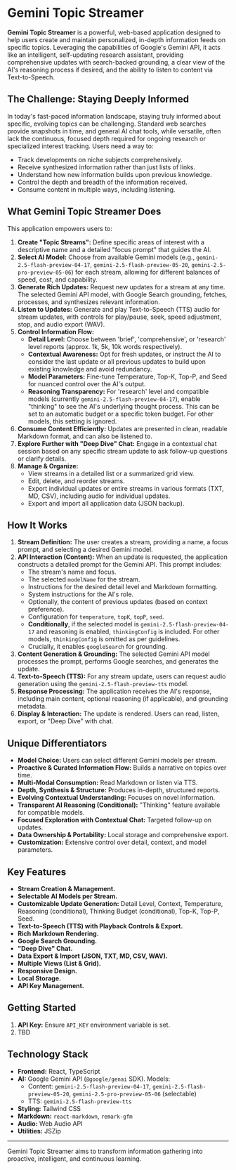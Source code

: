# Gemini Topic Streamer

**Gemini Topic Streamer** is a powerful, web-based application designed to help users create and maintain personalized, in-depth information feeds on specific topics. Leveraging the capabilities of Google's Gemini API, it acts like an intelligent, self-updating research assistant, providing comprehensive updates with search-backed grounding, a clear view of the AI's reasoning process if desired, and the ability to listen to content via Text-to-Speech.

## The Challenge: Staying Deeply Informed

In today's fast-paced information landscape, staying truly informed about specific, evolving topics can be challenging. Standard web searches provide snapshots in time, and general AI chat tools, while versatile, often lack the continuous, focused depth required for ongoing research or specialized interest tracking. Users need a way to:

*   Track developments on niche subjects comprehensively.
*   Receive synthesized information rather than just lists of links.
*   Understand how new information builds upon previous knowledge.
*   Control the depth and breadth of the information received.
*   Consume content in multiple ways, including listening.

## What Gemini Topic Streamer Does

This application empowers users to:

1.  **Create "Topic Streams":** Define specific areas of interest with a descriptive name and a detailed "focus prompt" that guides the AI.
2.  **Select AI Model:** Choose from available Gemini models (e.g., `gemini-2.5-flash-preview-04-17`, `gemini-2.5-flash-preview-05-20`, `gemini-2.5-pro-preview-05-06`) for each stream, allowing for different balances of speed, cost, and capability.
3.  **Generate Rich Updates:** Request new updates for a stream at any time. The selected Gemini API model, with Google Search grounding, fetches, processes, and synthesizes relevant information.
4.  **Listen to Updates:** Generate and play Text-to-Speech (TTS) audio for stream updates, with controls for play/pause, seek, speed adjustment, stop, and audio export (WAV).
5.  **Control Information Flow:**
    *   **Detail Level:** Choose between 'brief', 'comprehensive', or 'research' level reports (approx. 1k, 5k, 10k words respectively).
    *   **Contextual Awareness:** Opt for fresh updates, or instruct the AI to consider the last update or all previous updates to build upon existing knowledge and avoid redundancy.
    *   **Model Parameters:** Fine-tune Temperature, Top-K, Top-P, and Seed for nuanced control over the AI's output.
    *   **Reasoning Transparency:** For 'research' level and compatible models (currently `gemini-2.5-flash-preview-04-17`), enable "thinking" to see the AI's underlying thought process. This can be set to an automatic budget or a specific token budget. For other models, this setting is ignored.
6.  **Consume Content Efficiently:** Updates are presented in clean, readable Markdown format, and can also be listened to.
7.  **Explore Further with "Deep Dive" Chat:** Engage in a contextual chat session based on any specific stream update to ask follow-up questions or clarify details.
8.  **Manage & Organize:**
    *   View streams in a detailed list or a summarized grid view.
    *   Edit, delete, and reorder streams.
    *   Export individual updates or entire streams in various formats (TXT, MD, CSV), including audio for individual updates.
    *   Export and import all application data (JSON backup).

## How It Works

1.  **Stream Definition:** The user creates a stream, providing a name, a focus prompt, and selecting a desired Gemini model.
2.  **API Interaction (Content):** When an update is requested, the application constructs a detailed prompt for the Gemini API. This prompt includes:
    *   The stream's name and focus.
    *   The selected `modelName` for the stream.
    *   Instructions for the desired detail level and Markdown formatting.
    *   System instructions for the AI's role.
    *   Optionally, the content of previous updates (based on context preference).
    *   Configuration for `temperature`, `topK`, `topP`, `seed`.
    *   **Conditionally**, if the selected model is `gemini-2.5-flash-preview-04-17` and reasoning is enabled, `thinkingConfig` is included. For other models, `thinkingConfig` is omitted as per guidelines.
    *   Crucially, it enables `googleSearch` for grounding.
3.  **Content Generation & Grounding:** The selected Gemini API model processes the prompt, performs Google searches, and generates the update.
4.  **Text-to-Speech (TTS):** For any stream update, users can request audio generation using the `gemini-2.5-flash-preview-tts` model.
5.  **Response Processing:** The application receives the AI's response, including main content, optional reasoning (if applicable), and grounding metadata.
6.  **Display & Interaction:** The update is rendered. Users can read, listen, export, or "Deep Dive" with chat.

## Unique Differentiators

*   **Model Choice:** Users can select different Gemini models per stream.
*   **Proactive & Curated Information Flow:** Builds a narrative on topics over time.
*   **Multi-Modal Consumption:** Read Markdown or listen via TTS.
*   **Depth, Synthesis & Structure:** Produces in-depth, structured reports.
*   **Evolving Contextual Understanding:** Focuses on novel information.
*   **Transparent AI Reasoning (Conditional):** "Thinking" feature available for compatible models.
*   **Focused Exploration with Contextual Chat:** Targeted follow-up on updates.
*   **Data Ownership & Portability:** Local storage and comprehensive export.
*   **Customization:** Extensive control over detail, context, and model parameters.

## Key Features

*   **Stream Creation & Management.**
*   **Selectable AI Models per Stream.**
*   **Customizable Update Generation:** Detail Level, Context, Temperature, Reasoning (conditional), Thinking Budget (conditional), Top-K, Top-P, Seed.
*   **Text-to-Speech (TTS) with Playback Controls & Export.**
*   **Rich Markdown Rendering.**
*   **Google Search Grounding.**
*   **"Deep Dive" Chat.**
*   **Data Export & Import (JSON, TXT, MD, CSV, WAV).**
*   **Multiple Views (List & Grid).**
*   **Responsive Design.**
*   **Local Storage.**
*   **API Key Management.**

## Getting Started

1.  **API Key:** Ensure `API_KEY` environment variable is set.
2. TBD

## Technology Stack

*   **Frontend:** React, TypeScript
*   **AI:** Google Gemini API (`@google/genai` SDK). Models:
    *   Content: `gemini-2.5-flash-preview-04-17`, `gemini-2.5-flash-preview-05-20`, `gemini-2.5-pro-preview-05-06` (selectable)
    *   TTS: `gemini-2.5-flash-preview-tts`
*   **Styling:** Tailwind CSS
*   **Markdown:** `react-markdown`, `remark-gfm`
*   **Audio:** Web Audio API
*   **Utilities:** JSZip

---

Gemini Topic Streamer aims to transform information gathering into proactive, intelligent, and continuous learning.
